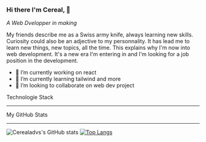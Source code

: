 ### Hi there I'm Cereal, 👋
*A Web Dvelopper in making*

My friends describe me as a Swiss army knife, always learning new skills. Curiosity could also be an adjective to my personnality. It has lead me to learn new things, new topics, all the time. This explains why I'm now into web development. It's a new era I'm entering in and I'm looking for a job position in the development. 

- 🔭 I’m currently working on react
- 🌱 I’m currently learning tailwind and more
- 👯 I’m looking to collaborate on web dev project


Technologie Stack

---

My GitHub Stats

---

![Cerealadvs's GitHub stats](https://github-readme-stats.vercel.app/api?username=cerealadvs&show_icons=true&theme=transparent)
[![Top Langs](https://github-readme-stats.vercel.app/api/top-langs/?username=cerealadvs&layout=compact&theme=transparent)](https://github.com/cerealadvs/github-readme-stats)



<!--
**Cerealadvs/Cerealadvs** is a ✨ _special_ ✨ repository because its `README.md` (this file) appears on your GitHub profile.

Here are some ideas to get you started:

- 🔭 I’m currently working on ...
- 🌱 I’m currently learning ...
- 👯 I’m looking to collaborate on ...
- 🤔 I’m looking for help with ...
- 💬 Ask me about ...
- 📫 How to reach me: ...
- 😄 Pronouns: ...
- ⚡ Fun fact: ...
-->
